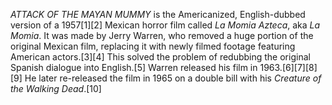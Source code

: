 _ATTACK OF THE MAYAN MUMMY_ is the Americanized, English-dubbed version of a 1957[1][2] Mexican horror film called _La Momia Azteca_, aka _La Momia_. It was made by Jerry Warren, who removed a huge portion of the original Mexican film, replacing it with newly filmed footage featuring American actors.[3][4] This solved the problem of redubbing the original Spanish dialogue into English.[5] Warren released his film in 1963.[6][7][8][9] He later re-released the film in 1965 on a double bill with his _Creature of the Walking Dead_.[10]
